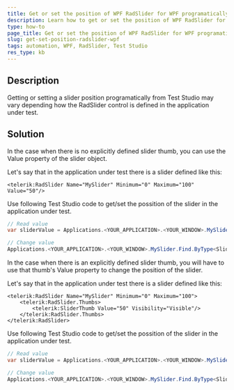 ```yaml
---
title: Get or set the position of WPF RadSlider for WPF programatically.
description: Learn how to get or set the position of WPF RadSlider for WPF programatically.
type: how-to
page_title: Get or set the position of WPF RadSlider for WPF programatically.
slug: get-set-position-radslider-wpf
tags: automation, WPF, RadSlider, Test Studio
res_type: kb
---
```


## Description
Getting or setting a slider position programatically from Test Studio may vary depending how the RadSlider control is defined in the application under test. 

## Solution
In the case when there is no explicitly defined slider thumb, you can use the Value property of the slider object.

Let's say that in the application under test there is a slider defined like this:

```XAML
<telerik:RadSlider Name="MySlider" Minimum="0" Maximum="100" Value="50"/>
```

Use following Test Studio code to get/set the possition of the slider in the application under test.

```C#
// Read value
var sliderValue = Applications.<YOUR_APPLICATION>.<YOUR_WINDOW>.MySlider.Find.ByType<SliderThumb>().Value;

// Change value
Applications.<YOUR_APPLICATION>.<YOUR_WINDOW>.MySlider.Find.ByType<SliderThumb>().Value = 20;
```

In the case when there is an explicitly defined slider thumb, you will have to use that thumb's Value property to change the position of the slider.

Let's say that in the application under test there is a slider defined like this:

```XAML
<telerik:RadSlider Name="MySlider" Minimum="0" Maximum="100">
    <telerik:RadSlider.Thumbs>
        <telerik:SliderThumb Value="50" Visibility="Visible"/>
    </telerik:RadSlider.Thumbs>
</telerik:RadSlider>
```

Use following Test Studio code to get/set the possition of the slider in the application under test.

```C#
// Read value
var sliderValue = Applications.<YOUR_APPLICATION>.<YOUR_WINDOW>.MySlider.Find.ByType<SliderThumb>().Value;

// Change value
Applications.<YOUR_APPLICATION>.<YOUR_WINDOW>.MySlider.Find.ByType<SliderThumb>().Value = 20;
```